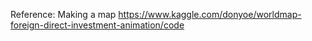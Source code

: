 Reference: Making a map https://www.kaggle.com/donyoe/worldmap-foreign-direct-investment-animation/code